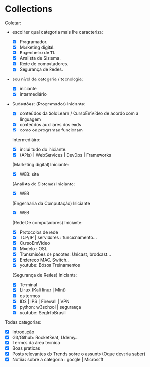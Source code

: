 # Collections

Coletar:

- escolher qual categoria mais lhe caracteriza:

  - [x] Programador.
  - [x] Marketing digital.
  - [x] Engenheiro de TI.
  - [x] Analista de Sistema.
  - [x] Rede de computadores.
  - [x] Segurança de Redes.

- seu nível da categaria / tecnologia:

  - [x] iniciante
  - [x] intermediário

- Sudestões:
  (Programador)
  Iniciante:

  - [x] conteúdos da SoloLearn / CursoEmVídeo de acordo com a linguagem
  - [x] conteúdos auxiliares dos ends
  - [x] como os programas funcionam

  Intermediáiro:

  - [x] inclui tudo do iniciante.
  - [x] (APIs) | WebServiçes | DevOps | Frameworks

  (Marketing digital)
  Iniciante:

  - [x] WEB: site

  (Analista de Sistema)
  Iniciante:

  - [x] WEB

  (Engenharia da Computação)
  Iniciante

  - [x] WEB

  (Rede De computadores)
  Iniciante:

  - [x] Protocolos de rede
  - [x] TCP/IP | servidores : funcionamento...
  - [x] CursoEmVideo
  - [x] Modelo : OSI.
  - [x] Transmisões de pacotes: Unicast, brodcast...
  - [x] Endereço MAC, Switch..
  - [x] youtube: Bóson Treinamentos

  (Segurança de Redes)
  Iniciante:

  - [x] Terminal
  - [x] Linux (Kali linux | Mint)
  - [x] os termos
  - [x] IDS | IPS | Firewall | VPN
  - [x] python: w3school | segurança
  - [x] youtube: SegInfoBrasil

Todas categorias:

- [x] Introdução
- [x] Git/Github: RocketSeat, Udemy...
- [x] Termos da área tecnica
- [x] Boas praticas
- [x] Posts relevantes do Trends sobre o assunto (Oque deveria saber)
- [x] Notiias sobre a categoria : google | Microsoft
